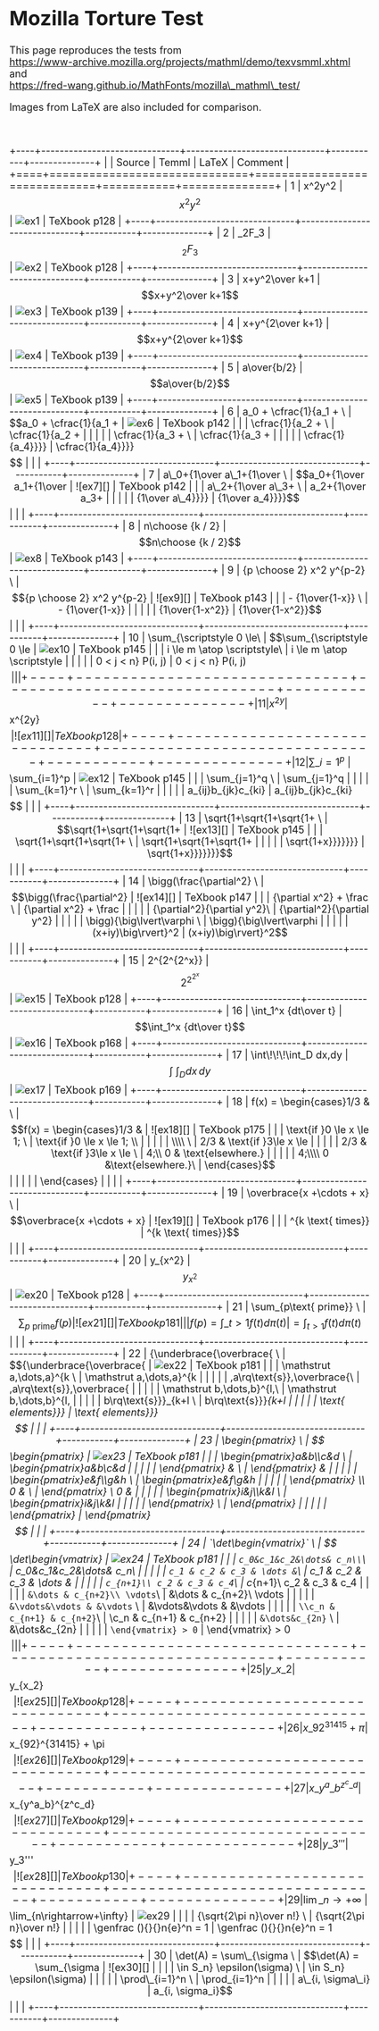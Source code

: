 <!DOCTYPE html>
<html lang="en">
<head>
  <meta charset="utf-8">
  <meta name="viewport" content="initial-scale=1">
  <title>Temml Mozilla Tests</title>
  <link rel="stylesheet" href="../docs/docStyles.css">
  <link rel="stylesheet" type="text/css" href="../assets/Temml-Latin-Modern.css">
  <script src="./temmlPostProcess.js"></script>
  <style>
    body{font-size: 18px}
    table tr > td:nth-of-type(2),
    table tr > td:nth-of-type(5) { font-size: 8pt; font-family: Consolas, "Courier New", Courier, monospace; }
    table tr > td:nth-of-type(4) { text-align: center; }
  </style>
</head>

<body>

# Mozilla Torture Test

This page reproduces the tests from \
https://www-archive.mozilla.org/projects/mathml/demo/texvsmml.xhtml and \
https://fred-wang.github.io/MathFonts/mozilla\_mathml\_test/

Images from LaTeX are also included for comparison.

<br>

+----+------------------------------+------------------------------+-----------+--------------+
|    | Source                       | Temml                        | LaTeX     | Comment      |
+====+==============================+==============================+===========+==============+
| 1  | x^2y^2                       | $$x^2y^2$$                   | ![ex1][]  | TeXbook p128 |
+----+------------------------------+------------------------------+-----------+--------------+
| 2  | \_2F\_3                      | $$_2F_3$$                    | ![ex2][]  | TeXbook p128 |
+----+------------------------------+------------------------------+-----------+--------------+
| 3  | x+y^2\over k+1               | $$x+y^2\over k+1$$           | ![ex3][]  | TeXbook p139 |
+----+------------------------------+------------------------------+-----------+--------------+
| 4  | x+y^{2\over k+1}             | $$x+y^{2\over k+1}$$         | ![ex4][]  | TeXbook p139 |
+----+------------------------------+------------------------------+-----------+--------------+
| 5  | a\over{b/2}                  | $$a\over{b/2}$$              | ![ex5][]  | TeXbook p139 |
+----+------------------------------+------------------------------+-----------+--------------+
| 6  | a\_0 + \cfrac{1}{a\_1 +  \   | $$a_0 + \cfrac{1}{a_1 +      | ![ex6][]  | TeXbook p142 |
|    | \cfrac{1}{a\_2 +  \          | \cfrac{1}{a_2 +              |           |              |
|    | \cfrac{1}{a\_3 +  \          | \cfrac{1}{a_3 +              |           |              |
|    | \cfrac{1}{a\_4}}}}           | \cfrac{1}{a_4}}}}$$          |           |              |
+----+------------------------------+------------------------------+-----------+--------------+
| 7  | a\_0+{1\over a\_1+{1\over \  | $$a_0+{1\over a_1+{1\over    | ![ex7][]  | TeXbook p142 |
|    | a\_2+{1\over a\_3+ \         | a_2+{1\over a_3+             |           |              |
|    | {1\over a\_4}}}}             | {1\over a_4}}}}$$            |           |              |
+----+------------------------------+------------------------------+-----------+--------------+
| 8  | n\choose {k / 2}             | $$n\choose {k / 2}$$         | ![ex8][]  | TeXbook p143 |
+----+------------------------------+------------------------------+-----------+--------------+
| 9  | {p \choose 2} x^2 y^{p-2} \  | $${p \choose 2} x^2 y^{p-2}  | ![ex9][]  | TeXbook p143 |
|    | - {1\over{1-x}} \            | - {1\over{1-x}}              |           |              |
|    | {1\over{1-x^2}}              | {1\over{1-x^2}}$$            |           |              |
+----+------------------------------+------------------------------+-----------+--------------+
| 10 | \sum\_{\scriptstyle 0 \le\   | $$\sum_{\scriptstyle 0 \le   | ![ex10][] | TeXbook p145 |
|    | i \le m \atop \scriptstyle\  | i \le m \atop \scriptstyle   |           |              |
|    | 0 < j < n} P(i, j)           | 0 < j < n} P(i, j)$$         |           |              |
+----+------------------------------+------------------------------+-----------+--------------+
| 11 | x^{2y}                       | $$x^{2y}$$                   | ![ex11][] | TeXbook p128 |
+----+------------------------------+------------------------------+-----------+--------------+
| 12 | \sum\_{i=1}^p \              | $$\sum_{i=1}^p               | ![ex12][] | TeXbook p145 |
|    | \sum\_{j=1}^q \              | \sum_{j=1}^q                 |           |              |
|    | \sum\_{k=1}^r \              | \sum_{k=1}^r                 |           |              |
|    | a\_{ij}b\_{jk}c\_{ki}        | a_{ij}b_{jk}c_{ki}$$         |           |              |
+----+------------------------------+------------------------------+-----------+--------------+
| 13 | \sqrt{1+\sqrt{1+\sqrt{1+ \   | $$\sqrt{1+\sqrt{1+\sqrt{1+   | ![ex13][] | TeXbook p145 |
|    | \sqrt{1+\sqrt{1+\sqrt{1+ \   | \sqrt{1+\sqrt{1+\sqrt{1+     |           |              |
|    | \sqrt{1+x}}}}}}}             | \sqrt{1+x}}}}}}}$$           |           |              |
+----+------------------------------+------------------------------+-----------+--------------+
| 14 | \bigg(\frac{\partial^2} \    | $$\bigg(\frac{\partial^2}    | ![ex14][] | TeXbook p147 |
|    | {\partial x^2} + \frac \     | {\partial x^2} + \frac       |           |              |
|    | {\partial^2}{\partial y^2}\  | {\partial^2}{\partial y^2}   |           |              |
|    | \bigg){\big\lvert\varphi \   | \bigg){\big\lvert\varphi     |           |              |
|    | (x+iy)\big\rvert}^2          | (x+iy)\big\rvert}^2$$        |           |              |
+----+------------------------------+------------------------------+-----------+--------------+
| 15 | 2^{2^{2^x}}                  | $$2^{2^{2^x}}$$              | ![ex15][] | TeXbook p128 |
+----+------------------------------+------------------------------+-----------+--------------+
| 16 | \int\_1^x {dt\over t}        | $$\int_1^x {dt\over t}$$     | ![ex16][] | TeXbook p168 |
+----+------------------------------+------------------------------+-----------+--------------+
| 17 | \int\\!\\!\\!\int\_D dx\,dy  | $$\int\!\!\!\int_D dx\,dy$$  | ![ex17][] | TeXbook p169 |
+----+------------------------------+------------------------------+-----------+--------------+
| 18 | f(x) = \begin{cases}1/3 & \  | $$f(x) = \begin{cases}1/3 &  | ![ex18][] | TeXbook p175 |
|    | \text{if }0 \le x \le 1; \   | \text{if }0 \le x \le 1; \\  |           |              |
|    | \\\\ \                       | 2/3 & \text{if }3\le x \le   |           |              |
|    | 2/3 & \text{if }3\le x \le \ | 4;\\ 0 & \text{elsewhere.}   |           |              |
|    | 4;\\\\ 0 &\text{elsewhere.}\ | \end{cases}$$                |           |              |
|    | \end{cases}                  |                              |           |              |
+----+------------------------------+------------------------------+-----------+--------------+
| 19 | \overbrace{x +\cdots + x}  \ | $$\overbrace{x +\cdots + x}  | ![ex19][] | TeXbook p176 |
|    | ^{k \text{ times}}           | ^{k \text{ times}}$$         |           |              |
+----+------------------------------+------------------------------+-----------+--------------+
| 20 | y\_{x^2}                     | $$y_{x^2}$$                  | ![ex20][] | TeXbook p128 |
+----+------------------------------+------------------------------+-----------+--------------+
| 21 | \sum\_{p\text{ prime}} \     | $$\sum_{p\text{ prime}}f(p)  | ![ex21][] | TeXbook p181 |
|    | f(p)=\int\_{t>1} f(t)d\pi(t) | =\int_{t>1} f(t)d\pi(t)$$    |           |              |
+----+------------------------------+------------------------------+-----------+--------------+
| 22 | \{\underbrace{\overbrace{ \  | $$\{\underbrace{\overbrace{  | ![ex22][] | TeXbook p181 |
|    | \mathstrut a,\dots,a}^{k  \  | \mathstrut a,\dots,a}^{k     |           |              |
|    | \,a\rq\text{s}},\overbrace{\ | \,a\rq\text{s}},\overbrace{  |           |              |
|    | \mathstrut b,\dots,b}^{l\,\  | \mathstrut b,\dots,b}^{l\,   |           |              |
|    | b\rq\text{s}}}\_{k+l \       | b\rq\text{s}}}_{k+l          |           |              |
|    | \text{ elements}}\}          | \text{ elements}}\}$$        |           |              |
+----+------------------------------+------------------------------+-----------+--------------+
| 23 | \begin{pmatrix} \            | $$\begin{pmatrix}            | ![ex23][] | TeXbook p181 |
|    | \begin{pmatrix}a&b\\\\c&d \  | \begin{pmatrix}a&b\\c&d      |           |              |
|    | \end{pmatrix} & \            | \end{pmatrix} &              |           |              |
|    | \begin{pmatrix}e&f\\\\g&h \  | \begin{pmatrix}e&f\\g&h      |           |              |
|    | \end{pmatrix} \\\\ 0 & \     | \end{pmatrix} \\ 0 &         |           |              |
|    | \begin{pmatrix}i&j\\\\k&l \  | \begin{pmatrix}i&j\\k&l      |           |              |
|    | \end{pmatrix} \              | \end{pmatrix}                |           |              |
|    | \end{pmatrix}                | \end{pmatrix}$$              |           |              |
+----+------------------------------+------------------------------+-----------+--------------+
| 24 | `\det\begin{vmatrix}` \      | $$\det\begin{vmatrix}        | ![ex24][] | TeXbook p181 |
|    | `c_0&c_1&c_2&\dots& c_n\\`\  | c_0&c_1&c_2&\dots& c_n\\     |           |              |
|    | `c_1 & c_2 & c_3 & \dots &`\ | c_1 & c_2 & c_3 & \dots &    |           |              |
|    | `c_{n+1}\\ c_2 & c_3 & c_4`\ | c_{n+1}\\ c_2 & c_3 & c_4    |           |              |
|    | `&\dots & c_{n+2}\\ \vdots`\ | &\dots & c_{n+2}\\ \vdots    |           |              |
|    | `&\vdots&\vdots & &\vdots` \ | &\vdots&\vdots & &\vdots     |           |              |
|    | `\\c_n & c_{n+1} & c_{n+2}`\ | \\c_n & c_{n+1} & c_{n+2}    |           |              |
|    | `&\dots&c_{2n}` \            | &\dots&c_{2n}                |           |              |
|    | `\end{vmatrix} > 0`          | \end{vmatrix} > 0$$          |           |              |
+----+------------------------------+------------------------------+-----------+--------------+
| 25 | y\_{x\_2}                    | $$y_{x_2}$$                  | ![ex25][] | TeXbook p128 |
+----+------------------------------+------------------------------+-----------+--------------+
| 26 | x\_{92}^{31415} + \pi        | $$x_{92}^{31415} + \pi$$     | ![ex26][] | TeXbook p129 |
+----+------------------------------+------------------------------+-----------+--------------+
| 27 | x\_{y^a\_b}^{z^c\_d}         | $$x_{y^a_b}^{z^c_d}$$        | ![ex27][] | TeXbook p129 |
+----+------------------------------+------------------------------+-----------+--------------+
| 28 | y\_3'''                      | $$y_3'''$$                   | ![ex28][] | TeXbook p130 |
+----+------------------------------+------------------------------+-----------+--------------+
| 29 | \lim\_{n\rightarrow+\infty}\ | $$\lim_{n\rightarrow+\infty} | ![ex29][] |              |
|    | {\sqrt{2\pi n}\over n!} \    | {\sqrt{2\pi n}\over n!}      |           |              |
|    | \genfrac (){}{}n{e}^n = 1    | \genfrac (){}{}n{e}^n = 1$$  |           |              |
+----+------------------------------+------------------------------+-----------+--------------+
| 30 | \det(A) = \sum\_{\sigma \    | $$\det(A) = \sum_{\sigma     | ![ex30][] |              |
|    | \in S_n} \epsilon(\sigma) \  | \in S_n} \epsilon(\sigma)    |           |              |
|    | \prod\_{i=1}^n \             | \prod_{i=1}^n                |           |              |
|    | a\_{i, \sigma\_i}            | a_{i, \sigma_i}$$            |           |              |
+----+------------------------------+------------------------------+-----------+--------------+

[ex1]: images/ex1.gif
[ex2]: images/ex2.gif
[ex3]: images/ex3.gif
[ex4]: images/ex4.gif
[ex5]: images/ex5.gif
[ex6]: images/ex6.gif
[ex7]: images/ex7.gif
[ex8]: images/ex8.gif
[ex9]: images/ex9.gif
[ex10]: images/ex10.gif
[ex11]: images/ex11.gif
[ex12]: images/ex12.gif
[ex13]: images/ex13.gif
[ex14]: images/ex14.gif
[ex15]: images/ex15.gif
[ex16]: images/ex16.gif
[ex17]: images/ex17.gif
[ex18]: images/ex18.gif
[ex19]: images/ex19.gif
[ex20]: images/ex20.gif
[ex21]: images/ex21.gif
[ex22]: images/ex22.gif
[ex23]: images/ex23.gif
[ex24]: images/ex24.gif
[ex25]: images/ex25.gif
[ex26]: images/ex26.gif
[ex27]: images/ex27.gif
[ex28]: images/ex28.gif
[ex29]: images/ex29.png
[ex30]: images/ex30.png

</body>
</html>
